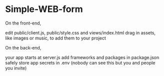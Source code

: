 # Simple-WEB-form

On the front-end,

edit public/client.js, public/style.css and views/index.html
drag in assets, like images or music, to add them to your project

On the back-end,

your app starts at server.js
add frameworks and packages in package.json
safely store app secrets in .env (nobody can see this but you and people you invite)
